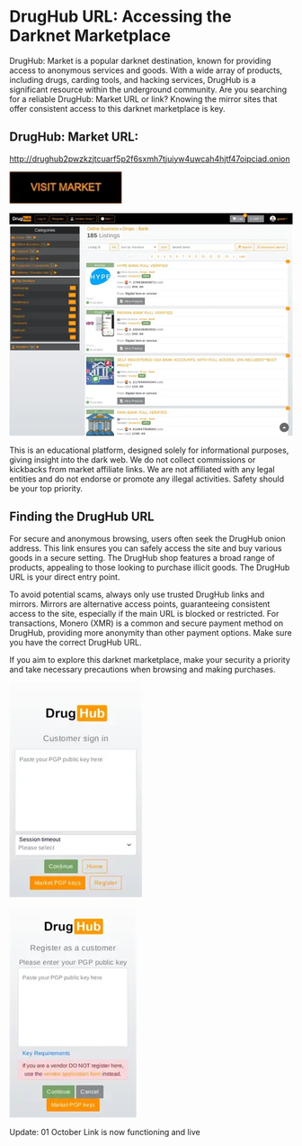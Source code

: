 # DrugHub URL: Accessing the Darknet Marketplace

DrugHub: Market is a popular darknet destination, known for providing access to anonymous services and goods. With a wide array of products, including drugs, carding tools, and hacking services, DrugHub is a significant resource within the underground community. Are you searching for a reliable DrugHub: Market URL or link? Knowing the mirror sites that offer consistent access to this darknet marketplace is key.

## DrugHub: Market URL:

http://drughub2pwzkzjtcuarf5p2f6sxmh7tjuiyw4uwcah4hjtf47oipciad.onion

[<img src="/local/small.webp" width="200">](http://drughub2pwzkzjtcuarf5p2f6sxmh7tjuiyw4uwcah4hjtf47oipciad.onion)




<a href="http://drughub2pwzkzjtcuarf5p2f6sxmh7tjuiyw4uwcah4hjtf47oipciad.onion"><img src="/local/done.webp" alt="image" style="max-width: 100%;"><a>

This is an educational platform, designed solely for informational purposes, giving insight into the dark web. We do not collect commissions or kickbacks from market affiliate links. We are not affiliated with any legal entities and do not endorse or promote any illegal activities. Safety should be your top priority.

## Finding the DrugHub URL

For secure and anonymous browsing, users often seek the DrugHub onion address. This link ensures you can safely access the site and buy various goods in a secure setting. The DrugHub shop features a broad range of products, appealing to those looking to purchase illicit goods. The DrugHub URL is your direct entry point.

To avoid potential scams, always only use trusted DrugHub links and mirrors. Mirrors are alternative access points, guaranteeing consistent access to the site, especially if the main URL is blocked or restricted. For transactions, Monero (XMR) is a common and secure payment method on DrugHub, providing more anonymity than other payment options. Make sure you have the correct DrugHub URL.

If you aim to explore this darknet marketplace, make your security a priority and take necessary precautions when browsing and making purchases.




<a href="http://drughub2pwzkzjtcuarf5p2f6sxmh7tjuiyw4uwcah4hjtf47oipciad.onion"><img src="/local/pad.webp" alt="image" style="max-width: 100%;"><a>  


<a href="http://drughub2pwzkzjtcuarf5p2f6sxmh7tjuiyw4uwcah4hjtf47oipciad.onion"><img src="/local/backup.webp" alt="image" style="max-width: 100%;"><a>

Update:  01 October Link is now functioning and live